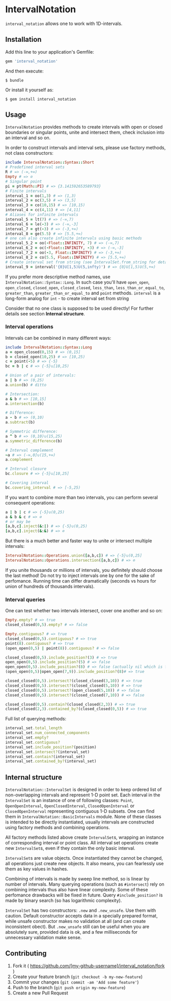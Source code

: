 # IntervalNotation

`interval_notation` allows one to work with 1D-intervals.

## Installation

Add this line to your application's Gemfile:

```ruby
gem 'interval_notation'
```

And then execute:

    $ bundle

Or install it yourself as:

    $ gem install interval_notation

## Usage

`IntervalNotation` provides methods to create intervals with open or closed boundaries or singular points, unite and intersect them, check inclusion into an interval and so on.

In order to construct intervals and interval sets, please use factory methods, not class constructors:
```ruby
include IntervalNotation::Syntax::Short
# Predefined interval sets
R # => (-∞,+∞)
Empty # => ∅
# Singular point
pi = pt(Math::PI) # => {3.141592653589793}
# Finite intervals
interval_1 = oo(1,3) # => (1,3)
interval_2 = oc(3,5) # => (3,5]
interval_3 = co(10,15) # => [10,15)
interval_4 = cc(4,11) # => [4,11]
# Aliases for infinite intervals
interval_5 = lt(7) # => (-∞,7)
interval_6 = le(-3) # => (-∞,-3]
interval_7 = gt(-3) # => (-3,+∞)
interval_8 = ge(5.5) # => [5.5,+∞)
# one can also create infinite intervals using basic methods
interval_5_2 = oo(-Float::INFINITY, 7) # => (-∞,7)
interval_6_2 = oc(-Float::INFINITY, -3) # => (-∞,-3]
interval_7_2 = oo(-3, Float::INFINITY) # => (-3,+∞)
interval_8_2 = co(5.5, Float::INFINITY) # => [5.5,+∞)
# Create interval set from string (see IntervalSet.from_string for details)
interval_9 = interval('{0}U[1,5)U(5,infty)') # => {0}U[1,5)U(5,+∞)
```

If you prefer more descriptive method names, use `IntervalNotation::Syntax::Long`. In such case you'll have `open_open`, `open_closed`, `closed_open`, `closed_closed`, `less_than`, `less_than_or_equal_to`, `greater_than`, `greater_than_or_equal_to` and `point` methods. `interval` is a long-form analog for `int` - to create interval set from string

Consider that no one class is supposed to be used directly! For further details see section **Internal structure**.

### Interval operations
Intervals can be combined in many different ways:
```ruby
include IntervalNotation::Syntax::Long
a = open_closed(0,15) # => (0,15]
b = closed_open(10,25) # => [10,25)
c = point(-5) # => {-5}
bc = b | c # => {-5}∪[10,25)

# Union of a pair of intervals:
a | b # => (0,25)
a.union(b) # ditto

# Intersection:
a & b # => [10,15]
a.intersection(b)

# Difference:
a - b # => (0,10)
a.subtract(b)

# Symmetric difference:
a ^ b # => (0,10)∪(15,25)
a.symmetric_difference(b)

# Interval complement
~a # => (-∞,0]∪(15,+∞)
a.complement

# Interval closure
bc.closure # => {-5}∪[10,25]

# Covering interval
bc.covering_interval # => [-5,25)
```

If you want to combine more than two intervals, you can perform several consequent operations:
```ruby
a | b | c # => {-5}∪(0,25)
a & b & c # => ∅
# or may be
[a,b,c].inject(&:|) # => {-5}∪(0,25)
[a,b,c].inject(&:&) # => ∅
```
But there is a much better and faster way to unite or intersect multiple intervals:
```ruby
IntervalNotation::Operations.union([a,b,c]) # => {-5}∪(0,25]
IntervalNotation::Operations.intersection([a,b,c]) # => ∅
```
If you unite thousands or millions of intervals, you definitely should choose the last method! Do not try to inject intervals one by one for the sake of perfomance. Running time can differ dramatically (seconds vs hours for union of hundreds of thousands intervals).

### Interval queries
One can test whether two intervals intersect, cover one another and so on:
```ruby
Empty.empty? # => true
closed_closed(0,5).empty? # => false

Empty.contiguous? # => true
closed_closed(0,5).contiguous? # => true
point(8).contiguous? # => true
(open_open(0,5) | point(8)).contiguous? # => false

closed_closed(0,5).include_position?(3) # => true
open_open(0,5).include_position?(5) # => false
open_open(0,5).include_position?(8) # => false (actually nil which is falsy)
(open_open(0,5)|open_open(7,9)).include_position?(8)# => true

closed_closed(0,5).intersect?(closed_closed(3,10)) # => true
closed_closed(0,5).intersect?(closed_closed(5,10)) # => true
closed_closed(0,5).intersect?(open_closed(5,10)) # => false
closed_closed(0,5).intersect?(closed_closed(7,10)) # => false

closed_closed(0,5).contain?(closed_closed(2,3)) # => true
closed_closed(2,3).contained_by?(closed_closed(0,5)) # => true
```

Full list of querying methods:
```ruby
interval_set.total_length
interval_set.num_connected_components
interval_set.empty?
interval_set.contiguous?
interval_set.include_position?(position)
interval_set.intersect?(interval_set)
interval_set.contain?(interval_set)
interval_set.contained_by?(interval_set)
```

## Internal structure

`IntervalNotation::IntervalSet` is designed in order to keep ordered list of non-overlapping intervals and represent 1-D point set. Each interval in the `IntervalSet` is an instance of one of following classes: `Point`, `OpenOpenInterval`, `OpenClosedInterval`, `ClosedOpenInterval` or `ClosedOpenInterval` representing contiguous 1-D subsets. One can find them in `IntervalNotation::BasicIntervals` module. None of these classes is intended to be directly instantiated, usually intervals are constructed using factory methods and combining operations.

All factory methods listed above create `IntervalSet`s, wrapping an instance of corresponding interval or point class. All interval set operations create new `IntervalSet`s, even if they contain the only basic interval.

`IntervalSet`s are value objects. Once instantiated they cannot be changed, all operations just create new objects. It also means, you can fearlessly use them as key values in hashes.

Combining of intervals is made by sweep line method, so is linear by number of intervals. Many querying operations (such as `#intersect`) rely on combining intervals thus also have linear complexity. Some of these perfomance drawbacks will be fixed in future.
Query `#include_position?` is made by binary search (so has logarithmic complexity).

`IntervalSet` has two constructors: `.new` and `.new_unsafe`. Use them with caution. Default constructor accepts data in a specially prepared format, while unsafe constructor makes no validation at all (and can create inconsistent obect). But `.new_unsafe` still can be useful when you are absolutely sure, provided data is ok, and a few milliseconds for unnecessary validation make sense.

## Contributing

1. Fork it ( https://github.com/[my-github-username]/interval_notation/fork )
2. Create your feature branch (`git checkout -b my-new-feature`)
3. Commit your changes (`git commit -am 'Add some feature'`)
4. Push to the branch (`git push origin my-new-feature`)
5. Create a new Pull Request
